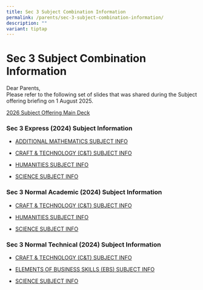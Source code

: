```yaml
---
title: Sec 3 Subject Combination Information
permalink: /parents/sec-3-subject-combination-information/
description: ""
variant: tiptap
---
```

<h1>Sec 3 Subject Combination Information</h1>
<p>Dear Parents,&nbsp;
<br>Please refer to the following set of slides that was shared during the
Subject offering briefing on 1 August 2025.</p>
<p><a href="/files/Sec 3 Subjects Combination/2025/2026_Subject_Offering_Main_Deck_ParentsCopy.pdf" rel="noopener nofollow" target="_blank">2026 Subject Offering Main Deck</a>
</p>
<h3>Sec 3 Express (2024) Subject Information</h3>
<ul>
<li>
<p><a href="/files/Sec 3 Subjects Combination/2023_AMATH_EXP_SEC_2_SUBJECT_INFO.pdf" rel="noopener noreferrer nofollow" target="_blank">ADDITIONAL MATHEMATICS SUBJECT INFO</a>
</p>
</li>
<li>
<p><a href="/files/Sec 3 Subjects Combination/2023_C_T_EXP_SEC_2_SUBJECT_INFO.pdf" rel="noopener noreferrer nofollow" target="_blank">CRAFT &amp; TECHNOLOGY (C&amp;T) SUBJECT INFO</a>
</p>
</li>
<li>
<p><a href="/files/Sec 3 Subjects Combination/2023_HUMANITIES_EXP_SEC_2_SUBJECT_INFO.pdf" rel="noopener noreferrer nofollow" target="_blank">HUMANITIES SUBJECT INFO</a>
</p>
</li>
<li>
<p><a href="/files/Sec 3 Subjects Combination/2023_SCIENCE_EXP_SEC_2_SUBJECT_INFO.pdf" rel="noopener noreferrer nofollow" target="_blank">SCIENCE SUBJECT INFO</a>
</p>
</li>
</ul>
<h3>Sec 3 Normal Academic (2024) Subject Information</h3>
<ul data-tight="true" class="tight">
<li>
<p><a href="/files/Sec 3 Subjects Combination/2023_C_T_NA_SEC_2_SUBJECT_INFO.pdf" rel="noopener noreferrer nofollow" target="_blank">CRAFT &amp; TECHNOLOGY (C&amp;T) SUBJECT INFO</a>
</p>
</li>
<li>
<p><a href="/files/Sec 3 Subjects Combination/2023_HUMANITIES_NA_SEC_2_SUBJECT_INFO.pdf" rel="noopener noreferrer nofollow" target="_blank">HUMANITIES SUBJECT INFO</a>
</p>
</li>
<li>
<p><a href="/files/Sec 3 Subjects Combination/2023_SCIENCE_NA_SEC_2_SUBJECT_INFO.pdf" rel="noopener noreferrer nofollow" target="_blank">SCIENCE SUBJECT INFO</a>
</p>
</li>
</ul>
<h3>Sec 3 Normal Technical (2024) Subject Information</h3>
<ul data-tight="true" class="tight">
<li>
<p><a href="/files/Sec 3 Subjects Combination/2023_C_T_NT_SEC_2_SUBJECT_INFO.pdf" rel="noopener noreferrer nofollow" target="_blank">CRAFT &amp; TECHNOLOGY (C&amp;T) SUBJECT INFO</a>
</p>
</li>
<li>
<p><a href="/files/Sec 3 Subjects Combination/2023_EBS__NT_SEC_2_SUBJECT_INFO.pdf" rel="noopener noreferrer nofollow" target="_blank">ELEMENTS OF BUSINESS SKILLS (EBS) SUBJECT INFO</a>
</p>
</li>
<li>
<p><a href="/files/Sec 3 Subjects Combination/2023_SCIENCE_NT_SEC_2_SUBJECT_INFO.pdf" rel="noopener noreferrer nofollow" target="_blank">SCIENCE SUBJECT INFO</a>
</p>
</li>
</ul>
<p></p>